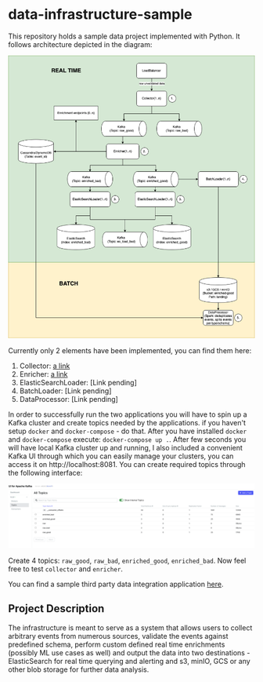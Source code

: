 # data-infrastructure-sample
This repository holds a sample data project implemented with Python. It follows architecture depicted in the diagram:

![alt text](https://github.com/AurimasGr/data-infrastructure-sample/blob/main/pictures/architecture.png?raw=true)

Currently only 2 elements have been implemented, you can find them here:

   1. Collector: [a link](https://github.com/AurimasGr/data-infrastructure-sample/blob/main/stream/integration/collector)
   2. Enricher: [a link](https://github.com/AurimasGr/data-infrastructure-sample/blob/main/stream/integration/enricher)
   3. ElasticSearchLoader: [Link pending]
   4. BatchLoader: [Link pending]
   5. DataProcessor: [Link pending]
   
In order to successfully run the two applications you will have to spin up a Kafka cluster and create
topics needed by the applications. if you haven't setup ```docker``` and ```docker-compose``` - do that. After you
have installed ```docker``` and ```docker-compose``` execute: ```docker-compose up .```. After few seconds you will 
have local Kafka cluster up and running, I also included a convenient Kafka UI through which you can easily manage your
clusters, you can access it on http://localhost:8081. You can create required topics through the following interface:

![alt text](https://github.com/AurimasGr/data-infrastructure-sample/blob/main/pictures/kafka-ui.png?raw=true)

Create 4 topics: ```raw_good```, ```raw_bad```, ```enriched_good```, ```enriched_bad```. Now feel free to test 
```collector``` and ```enricher```.

You can find a sample third party data integration application 
[here](https://github.com/AurimasGr/data-infrastructure-sample/blob/main/stream/integration/sample_integration_applications/tlc_trip_record_data).

Project Description
-
The infrastructure is meant to serve as a system that allows users to collect arbitrary events from numerous sources, 
validate the events against predefined schema, perform custom defined real time enrichments (possibly ML use cases as 
well) and output the data into two destinations - ElasticSearch for real time querying and alerting and s3, minIO, GCS
or any other blob storage for further data analysis.